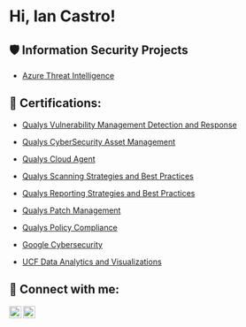 <h1>Hi, Ian Castro! <a href="https://www.linkedin.com/in/castro-ian/"> </a> 

 

<h2>🛡️ Information Security Projects</h2> 

 

 - [Azure Threat Intelligence](https://github.com/Castro-Ian/Project-Azure-Threat-Intelligence/blob/main/README.md) 


<h2>📜 Certifications:</h2> 

  - [Qualys Vulnerability Management Detection and Response](https://github.com/Castro-Ian/Castro-Ian/blob/main/Diploma%20VMDR.pdf)
  - [Qualys CyberSecurity Asset Management](https://github.com/Castro-Ian/Castro-Ian/blob/main/CyberSecurity%20Asset%20Management%20Cert..pdf)
  - [Qualys Cloud Agent](https://github.com/Castro-Ian/Castro-Ian/blob/main/Cloud%20Agent%20Cert..pdf)
  - [Qualys Scanning Strategies and Best Practices](https://github.com/Castro-Ian/Castro-Ian/blob/main/Scanning%20Strategies%20and%20Best%20Practices%20Cert..pdf)
  - [Qualys Reporting Strategies and Best Practices](https://github.com/Castro-Ian/Castro-Ian/blob/main/Reporting%20Strategies%20and%20Best%20Practices%20Cert..pdf)
  - [Qualys Patch Management](https://github.com/Castro-Ian/Castro-Ian/blob/main/Patch%20Management%20Cert..pdf)
  - [Qualys Policy Compliance](https://github.com/Castro-Ian/Castro-Ian/blob/main/Policy%20Compliance%20Certification.pdf)

  - [Google Cybersecurity](https://github.com/Castro-Ian/Castro-Ian/blob/main/Google%20Cybersecurity%20Cert..pdf)

  - [UCF Data Analytics and Visualizations](https://github.com/Castro-Ian/CastroIan/blob/main/Data%20Analytics%20%26%20Visualization%20Cert.pdf)

<h2> 🤳 Connect with me:</h2> 

 



[<img align="left" alt="yourname | Twitter" width="22px" src="https://cdn.jsdelivr.net/npm/simple-icons@v3/icons/twitter.svg" />][twitter] 

[<img align="left" alt="yourname | LinkedIn" width="22px" src="https://cdn.jsdelivr.net/npm/simple-icons@v3/icons/linkedin.svg" />][linkedin] 

[twitter]: https://twitter.com/ 

[linkedin]: https://linkedin.com/in/
